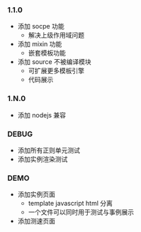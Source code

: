 

### 1.1.0

- 添加 socpe 功能
  - 解决上级作用域问题
- 添加 mixin 功能
  - 嵌套模板功能
- 添加 source 不被编译模块
  - 可扩展更多模板引擎
  - 代码展示


### 1.N.0

- 添加 nodejs 兼容


### DEBUG

- 添加所有正则单元测试
- 添加实例渲染测试


### DEMO

- 添加实例页面
  - template javascript html 分离
  - 一个文件可以同时用于测试与事例展示
- 添加测速页面